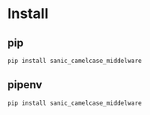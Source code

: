 # Install
## pip
    pip install sanic_camelcase_middelware
## pipenv
    pip install sanic_camelcase_middelware
    
